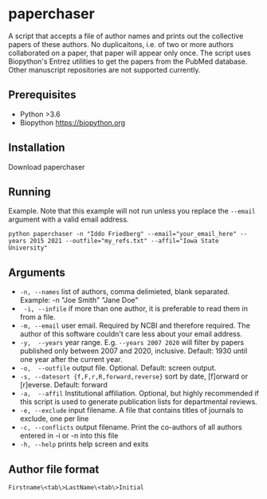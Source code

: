 # paperchaser
A script that accepts a file of author names and prints out the collective papers of these authors. No duplicaitons, i.e. of two or more authors collaborated on a paper, that paper will appear only once. The script uses Biopython's Entrez utilities to get the papers from the PubMed database. Other manuscript repositories are not supported currently.

## Prerequisites
* Python >3.6
* Biopython  https://biopython.org

## Installation
Download paperchaser

## Running
Example. Note that this example will not run unless you replace the ```--email``` argument with a valid email address. 
```
python paperchaser -n "Iddo Friedberg" --email="your_email_here" --years 2015 2021 --outfile="my_refs.txt" --affil="Iowa State University"
```

## Arguments
* ```-n, --names``` list of authors, comma delimieted, blank separated. Example: -n "Joe Smith" "Jane Doe"
* ``` -i, --infile``` if more than one author, it is preferable to read them in from a file.
* ``` -m, --email ``` user email. Required by NCBI and therefore required. The author of this software couldn't care less about your email address.
* ```-y,  --years```  year range. E.g. ```--years 2007 2020``` will filter by papers published only between 2007 and 2020, inclusive. Default: 1930 until one year after the current year.
* ```-o,  --outfile``` output file. Optional. Default: screen output.
* ```-s, --datesort {f,F,r,R,forward,reverse}``` sort by date, [f]orward or [r]everse. Default: forward
* ```-a,  --affil``` Institutional affiliation. Optional, but highly recommended if this script is used to generate publication lists for departmental reviews.
*  ```-e, --exclude``` input filename. A file that contains titles of journals to exclude, one per line
*  ```-c, --conflicts``` output filename. Print the co-authors of all authors entered in -i or -n into this file
*  ```-h, --help``` prints help screen and exits

## Author file format
```Firstname\<tab\>LastName\<tab\>Initial```


